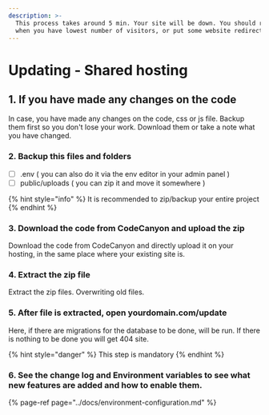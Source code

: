 ```yaml
---
description: >-
  This process takes around 5 min. Your site will be down. You should run it
  when you have lowest number of visitors, or put some website redirect.
---
```


# Updating - Shared hosting

## 1. If you have made any changes on the code

In case, you have made any changes on the code, css or js file. Backup them first so you don't lose your work. Download them or take a note what you have changed. 

### 2. Backup this files and folders

* [ ] .env \( you can also do it via the env editor in your admin panel \) 
* [ ] public/uploads  \( you can zip it and move it somewhere \)

{% hint style="info" %}
It is recommended to zip/backup your entire project
{% endhint %}

### 3. Download the code from CodeCanyon and upload the zip

Download the code from CodeCanyon and directly upload it on your hosting, in the same place where your existing site is.

### 4. Extract the zip file 

Extract the zip files. Overwriting old files.

### 5. After file is extracted, open yourdomain.com/update

Here, if there are migrations for the database to be done, will be run. If there is nothing to be done you will get 404 site. 

{% hint style="danger" %}
This step is mandatory
{% endhint %}

### 6. See the change log and Environment variables to see what new features are added and how to enable them. 

{% page-ref page="../docs/environment-configuration.md" %}





###   





